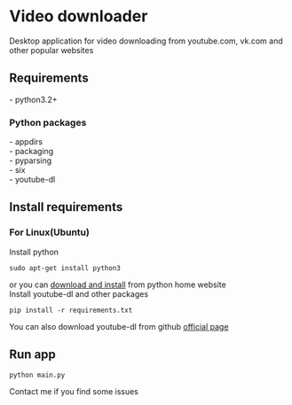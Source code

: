 # Video downloader

Desktop application for video downloading from youtube.com, vk.com and other popular websites

<h2>Requirements</h2>
- python3.2+
<h3>Python packages</h3>
- appdirs<br>
- packaging<br>
- pyparsing<br>
- six<br>
- youtube-dl<br>
<h2>Install requirements</h2>
<h3>For Linux(Ubuntu)</h3>
Install python

    sudo apt-get install python3
    
or you can [download and install](https://www.python.org/downloads/) from python home website
<br>
Install youtube-dl and other packages

    pip install -r requirements.txt
    
You can also download youtube-dl from github [official page](https://github.com/rg3/youtube-dl)

<h2>Run app</h2>

    python main.py
    
Contact me if you find some issues


    
